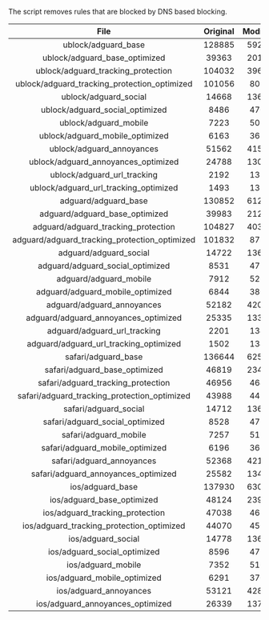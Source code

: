 The script removes rules that are blocked by DNS based blocking.


| File | Original | Modified |
|:----:|:-----:|:-----:|
| ublock/adguard_base | 128885 | 59238 |
| ublock/adguard_base_optimized | 39363 | 20174 |
| ublock/adguard_tracking_protection | 104032 | 39640 |
| ublock/adguard_tracking_protection_optimized | 101056 | 8068 |
| ublock/adguard_social | 14668 | 13606 |
| ublock/adguard_social_optimized | 8486 | 4705 |
| ublock/adguard_mobile | 7223 | 5082 |
| ublock/adguard_mobile_optimized | 6163 | 3632 |
| ublock/adguard_annoyances | 51562 | 41511 |
| ublock/adguard_annoyances_optimized | 24788 | 13084 |
| ublock/adguard_url_tracking | 2192 | 1335 |
| ublock/adguard_url_tracking_optimized | 1493 | 1332 |
| adguard/adguard_base | 130852 | 61266 |
| adguard/adguard_base_optimized | 39983 | 21227 |
| adguard/adguard_tracking_protection | 104827 | 40377 |
| adguard/adguard_tracking_protection_optimized | 101832 | 8789 |
| adguard/adguard_social | 14722 | 13665 |
| adguard/adguard_social_optimized | 8531 | 4751 |
| adguard/adguard_mobile | 7912 | 5263 |
| adguard/adguard_mobile_optimized | 6844 | 3806 |
| adguard/adguard_annoyances | 52182 | 42055 |
| adguard/adguard_annoyances_optimized | 25335 | 13380 |
| adguard/adguard_url_tracking | 2201 | 1343 |
| adguard/adguard_url_tracking_optimized | 1502 | 1340 |
| safari/adguard_base | 136644 | 62514 |
| safari/adguard_base_optimized | 46819 | 23469 |
| safari/adguard_tracking_protection | 46956 | 4644 |
| safari/adguard_tracking_protection_optimized | 43988 | 4498 |
| safari/adguard_social | 14712 | 13649 |
| safari/adguard_social_optimized | 8528 | 4738 |
| safari/adguard_mobile | 7257 | 5119 |
| safari/adguard_mobile_optimized | 6196 | 3663 |
| safari/adguard_annoyances | 52368 | 42164 |
| safari/adguard_annoyances_optimized | 25582 | 13461 |
| ios/adguard_base | 137930 | 63019 |
| ios/adguard_base_optimized | 48124 | 23973 |
| ios/adguard_tracking_protection | 47038 | 4652 |
| ios/adguard_tracking_protection_optimized | 44070 | 4506 |
| ios/adguard_social | 14778 | 13688 |
| ios/adguard_social_optimized | 8596 | 4759 |
| ios/adguard_mobile | 7352 | 5163 |
| ios/adguard_mobile_optimized | 6291 | 3704 |
| ios/adguard_annoyances | 53121 | 42808 |
| ios/adguard_annoyances_optimized | 26339 | 13778 |